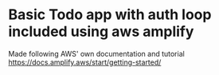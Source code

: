 # Basic Todo app with auth loop included using aws amplify

Made following AWS' own documentation and tutorial
https://docs.amplify.aws/start/getting-started/
